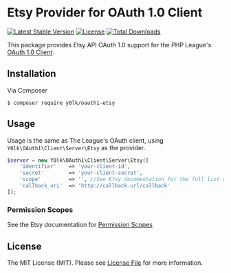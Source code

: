 # Etsy Provider for OAuth 1.0 Client

[![Latest Stable Version](https://img.shields.io/packagist/v/y0lk/oauth1-etsy.svg)](https://packagist.org/packages/y0lk/oauth1-etsy)
[![License](https://img.shields.io/packagist/l/y0lk/oauth1-etsy.svg)](https://github.com/y0lk/oauth1-etsy/blob/master/LICENSE)
[![Total Downloads](https://img.shields.io/packagist/dt/y0lk/oauth1-etsy.svg?maxAge=2592000)](https://packagist.org/packages/y0lk/oauth1-etsy)

This package provides Etsy API OAuth 1.0 support for the PHP League's [OAuth 1.0 Client](https://github.com/thephpleague/oauth1-client).

## Installation

Via Composer

```shell
$ composer require y0lk/oauth1-etsy
```

## Usage

Usage is the same as The League's OAuth client, using `Y0lk\OAuth1\Client\Server\Etsy` as the provider.

```php
$server = new Y0lk\OAuth1\Client\Server\Etsy([
    'identifier'   	=> 'your-client-id',
    'secret'       	=> 'your-client-secret',
    'scope'			=> '', //See Etsy documentation for the full list of permission scopes
    'callback_uri' 	=> 'http://callback.url/callback'
]);
```

### Permission Scopes
See the Etsy documentation for [Permission Scopes](https://www.etsy.com/developers/documentation/getting_started/oauth#section_permission_scopes)


## License

The MIT License (MIT). Please see [License File](https://github.com/thephpleague/oauth1-client/blob/master/LICENSE) for more information.
